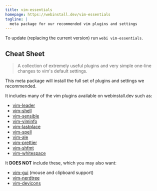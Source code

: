 ```yaml
---
title: vim-essentials
homepage: https://webinstall.dev/vim-essentials
tagline: |
  meta package for our recommended vim plugins and settings
---
```


To update (replacing the current version) run `webi vim-essentials`.

## Cheat Sheet

> A collection of extremely useful plugins and very simple one-line changes to
> vim's default settings.

This meta package will install the full set of plugins and settings we
recommended.

It includes many of the vim plugins available on webinstall.dev such as:

- [vim-leader](/vim-leader)
- [vim-shell](/vim-shell)
- [vim-sensible](/vim-sensible)
- [vim-viminfo](/vim-viminfo)
- [vim-lastplace](/vim-lastplace)
- [vim-spell](/vim-spell)
- [vim-ale](/vim-ale)
- [vim-prettier](/vim-prettier)
- [vim-shfmt](/vim-shfmt)
- [vim-whitespace](/vim-whitespace)

It **DOES NOT** include these, which you may also want:

- [vim-gui](/vim-gui) (mouse and clipboard support)
- [vim-nerdtree](/vim-nerdtree)
- [vim-devicons](/vim-devicons)
